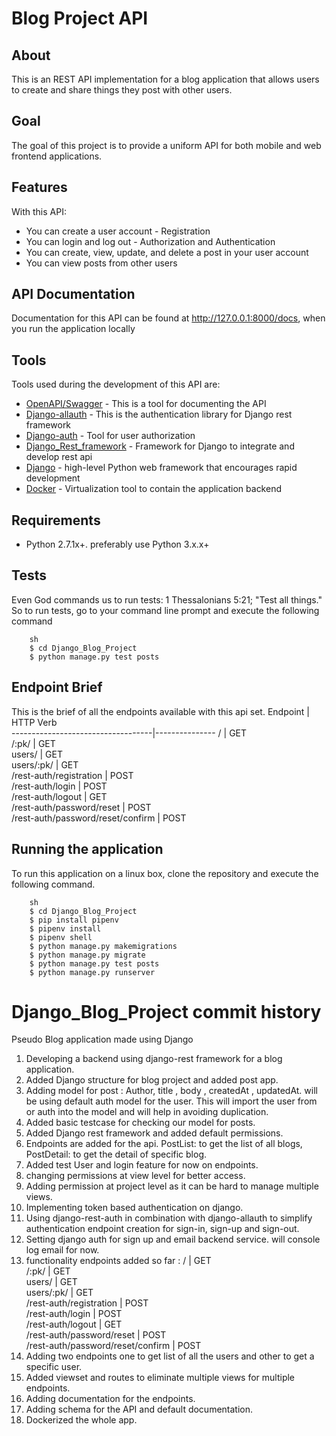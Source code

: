 # Blog Project API
## About
This is an REST API implementation for a blog application that allows users to create and share things they post with other users.

## Goal
The goal of this project is to provide a uniform API for both mobile and web frontend applications.

## Features
With this API:
- You can create a user account - Registration
- You can login and log out - Authorization and Authentication
- You can create, view, update, and delete a post in your user account
- You can view posts from other users

## API Documentation
Documentation for this API can be found at http://127.0.0.1:8000/docs, when you run the application locally

## Tools
Tools used during the development of this API are:
- [OpenAPI/Swagger](https://swagger.io/specification/) - This is a tool for documenting the API
- [Django-allauth](https://django-allauth.readthedocs.io/en/latest/installation.html) - This is the authentication library for Django rest framework
- [Django-auth](https://docs.djangoproject.com/en/4.0/topics/auth/) - Tool for user authorization
- [Django_Rest_framework](https://www.django-rest-framework.org/) - Framework for Django to integrate and develop rest api
- [Django](https://www.djangoproject.com/) - high-level Python web framework that encourages rapid development
- [Docker](https://www.docker.com/) - Virtualization tool to contain the application backend

## Requirements
- Python 2.7.1x+. preferably use Python 3.x.x+

## Tests
Even God commands us to run tests: 1 Thessalonians 5:21; "Test all things."
So to run tests, go to your command line prompt and execute the following command

```
    sh
    $ cd Django_Blog_Project
    $ python manage.py test posts

```
## Endpoint Brief
This is the brief of all the endpoints available with this api set.
Endpoint                           |   HTTP Verb   
-----------------------------------|---------------
/                                  |   GET         
/:pk/                              |   GET         
users/                             |   GET         
users/:pk/                         |   GET         
/rest-auth/registration            |   POST        
/rest-auth/login                   |   POST        
/rest-auth/logout                  |   GET         
/rest-auth/password/reset          |   POST        
/rest-auth/password/reset/confirm  |   POST          


## Running the application
To run this application on a linux box, clone the repository and execute the following command.
```
    sh
    $ cd Django_Blog_Project
    $ pip install pipenv
    $ pipenv install
    $ pipenv shell
    $ python manage.py makemigrations
    $ python manage.py migrate
    $ python manage.py test posts
    $ python manage.py runserver

```

# Django_Blog_Project commit history
Pseudo Blog application made using Django
1. Developing a backend using django-rest framework for a blog application.
2. Added Django structure for blog project and added post app.
3. Adding model for post : Author, title , body , createdAt , updatedAt. will be using default auth model for the user. This will  import the user from or auth into the model and will help in avoiding duplication.
4. Added basic testcase for checking our model for posts.
5. Added Django rest framework and added default permissions.
6. Endpoints are added for the api. PostList: to get the list of all blogs, PostDetail: to get the detail of specific blog.
7. Added test User and login feature for now on endpoints.
8. changing permissions at view level for better access.
9. Adding permission at project level as it can be hard to manage multiple views.
10. Implementing token based authentication on django.
11. Using django-rest-auth in combination with django-allauth to simplify authentication endpoint creation for sign-in, sign-up and sign-out.
12. Setting django auth for sign up and email backend service. will console log email for now.
13. functionality endpoints added so far :
/                                  |   GET         
/:pk/                              |   GET         
users/                             |   GET         
users/:pk/                         |   GET         
/rest-auth/registration            |   POST        
/rest-auth/login                   |   POST        
/rest-auth/logout                  |   GET         
/rest-auth/password/reset          |   POST        
/rest-auth/password/reset/confirm  |   POST  
14. Adding two endpoints one to get list of all the users and other to get a specific user.
15. Added viewset and routes to eliminate multiple views for multiple endpoints.
16. Adding documentation for the endpoints.
17. Adding schema for the API and default documentation.
18. Dockerized the whole app.
